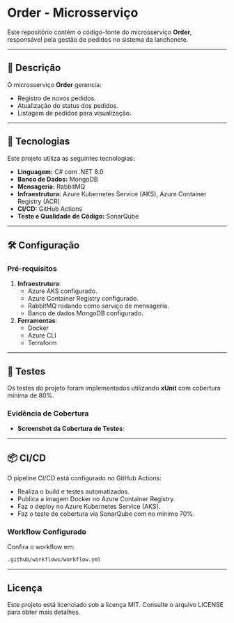 
# Order - Microsserviço

Este repositório contém o código-fonte do microsserviço **Order**, responsável pela gestão de pedidos no sistema da lanchonete.

---

## 🔧 **Descrição**
O microsserviço **Order** gerencia:
- Registro de novos pedidos.
- Atualização do status dos pedidos.
- Listagem de pedidos para visualização.

---

## 🚀 **Tecnologias**
Este projeto utiliza as seguintes tecnologias:
- **Linguagem:** C# com .NET 8.0
- **Banco de Dados:** MongoDB
- **Mensageria:** RabbitMQ
- **Infraestrutura:** Azure Kubernetes Service (AKS), Azure Container Registry (ACR)
- **CI/CD:** GitHub Actions
- **Teste e Qualidade de Código:** SonarQube

---

## 🛠️ **Configuração**
### **Pré-requisitos**
1. **Infraestrutura**:
   - Azure AKS configurado.
   - Azure Container Registry configurado.
   - RabbitMQ rodando como serviço de mensageria.
   - Banco de dados MongoDB configurado.
2. **Ferramentas**:
   - Docker
   - Azure CLI
   - Terraform

---

## 🧪 **Testes**
Os testes do projeto foram implementados utilizando **xUnit** com cobertura mínima de 80%.


### **Evidência de Cobertura**
- **Screenshot da Cobertura de Testes**:

---

## 📦 **CI/CD**
O pipeline CI/CD está configurado no GitHub Actions:
- Realiza o build e testes automatizados.
- Publica a imagem Docker no Azure Container Registry.
- Faz o deploy no Azure Kubernetes Service (AKS).
- Faz o teste de cobertura via SonarQube com no mínimo 70%.

### **Workflow Configurado**
Confira o workflow em:
```bash
.github/workflows/workflow.yml
```

---

## Licença
Este projeto está licenciado sob a licença MIT. Consulte o arquivo LICENSE para obter mais detalhes.
